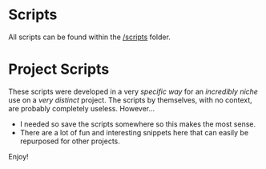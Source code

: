 # Scripts

All scripts can be found within the [/scripts](/scripts) folder.


# Project Scripts

These scripts were developed in a very _specific way_ for an _incredibly niche_ use on a _very distinct_ project. The scripts by themselves, with no context, are probably completely useless. However...

- I needed so save the scripts somewhere so this makes the most sense.
- There are a lot of fun and interesting snippets here that can easily be repurposed for other projects.

Enjoy!